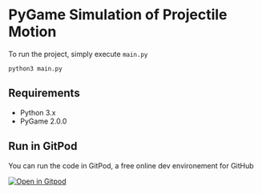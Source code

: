 # PyGame Simulation of Projectile Motion

To run the project, simply execute `main.py`

```shell
python3 main.py
```

## Requirements
* Python 3.x
* PyGame 2.0.0

## Run in GitPod
You can run the code in GitPod, a free online dev environement for GitHub

[![Open in Gitpod](https://gitpod.io/button/open-in-gitpod.svg)](https://gitpod.io/#https://github.com/DanielCortild/PyGame_ProjectileMotion)
